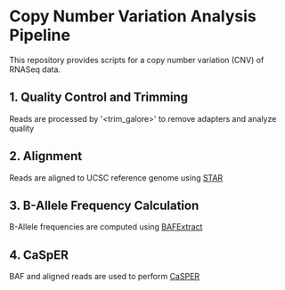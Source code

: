 # Copy Number Variation Analysis Pipeline

This repository provides scripts for a copy number variation (CNV) of RNASeq data.

## 1. Quality Control and Trimming

Reads are processed by '<trim_galore>' to remove adapters and analyze quality

## 2. Alignment

Reads are aligned to UCSC reference genome using [STAR](https://github.com/alexdobin/STAR)

## 3. B-Allele Frequency Calculation

B-Allele frequencies are computed using [BAFExtract](https://github.com/akdess/BAFEXtract)

## 4. CaSpER

BAF and aligned reads are used to perform [CaSPER](https://github.com/akdess/CaSPER)
